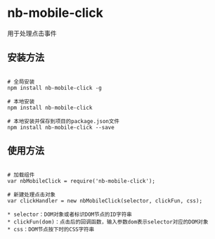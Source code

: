 nb-mobile-click
===========================

用于处理点击事件

## 安装方法

```

# 全局安装
npm install nb-mobile-click -g

# 本地安装
npm install nb-mobile-click

# 本地安装并保存到项目的package.json文件
npm install nb-mobile-click --save

```

## 使用方法

```

# 加载组件
var nbMobileClick = require('nb-mobile-click');

# 新建处理点击对象
var clickHandler = new nbMobileClick(selector, clickFun, css);

* selector：DOM对象或者标识DOM节点的ID字符串
* clickFun(dom)：点击后的回调函数，输入参数dom表示selector对应的DOM对象
* css：DOM节点按下时的CSS字符串

```

